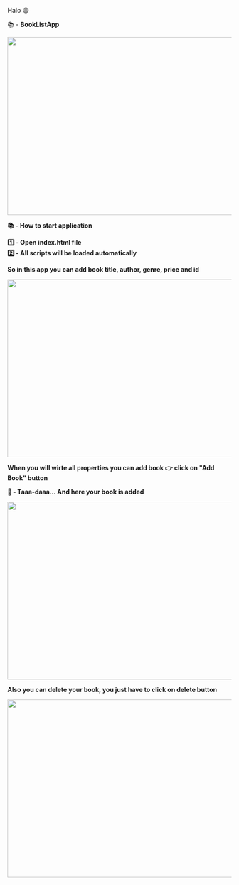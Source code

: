 Halo 😄

📚 - <b>BookListApp<b/> 

<img src="https://user-images.githubusercontent.com/94634373/193107520-317d110a-a8ad-46f0-9188-555d4c9bf896.png" width="700" height="400">

📚 - <b>How to start application<b/>

1️⃣ - Open index.html file
<br>
2️⃣ - All scripts will be loaded automatically 

So in this app you can add book title, author, genre, price and id 

<img src="https://user-images.githubusercontent.com/94634373/193111640-96d590c0-9271-4e00-81c2-6b349c0d2da8.png" width="700" height="400">
     
When you will wirte all properties you can add book 👉 click on "Add Book" button

🎇 - Taaa-daaa... And here your book is added

<img src="https://user-images.githubusercontent.com/94634373/193112190-136f4d35-a4ea-4897-9597-fed1fad412ea.png" width="700" height="400">

Also you can delete your book, you just have to click on delete button 

<img src="https://user-images.githubusercontent.com/94634373/193113094-a0809302-068e-456c-864c-28b928ba0bc7.png" width="700" height="400">
